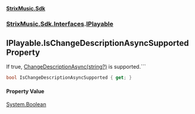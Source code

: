 #### [StrixMusic.Sdk](./index.md 'index')
### [StrixMusic.Sdk.Interfaces](./StrixMusic-Sdk-Interfaces.md 'StrixMusic.Sdk.Interfaces').[IPlayable](./StrixMusic-Sdk-Interfaces-IPlayable.md 'StrixMusic.Sdk.Interfaces.IPlayable')
## IPlayable.IsChangeDescriptionAsyncSupported Property
If true, [ChangeDescriptionAsync(string?)](./StrixMusic-Sdk-Interfaces-IPlayable-ChangeDescriptionAsync(string-).md 'StrixMusic.Sdk.Interfaces.IPlayable.ChangeDescriptionAsync(string?)') is supported.```  
```csharp
bool IsChangeDescriptionAsyncSupported { get; }
```
#### Property Value
[System.Boolean](https://docs.microsoft.com/en-us/dotnet/api/System.Boolean 'System.Boolean')  
